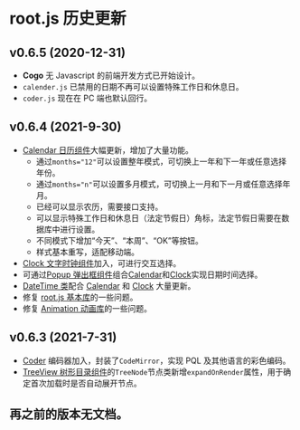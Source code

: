 # root.js 历史更新

## v0.6.5 (2020-12-31)

* **Cogo** 无 Javascript 的前端开发方式已开始设计。
* `calender.js` 已禁用的日期不再可以设置特殊工作日和休息日。
* `coder.js` 现在在 PC 端也默认回行。

## v0.6.4 (2021-9-30)

* [Calendar 日历组件](/root.js/calendar.md)大幅更新，增加了大量功能。
    * 通过`months="12"`可以设置整年模式，可切换上一年和下一年或任意选择年份。
    * 通过`months="n"`可以设置多月模式，可切换上一月和下一月或任意选择年月。
    * 已经可以显示农历，需要接口支持。
    * 可以显示特殊工作日和休息日（法定节假日）角标，法定节假日需要在数据库中进行设置。
    * 不同模式下增加“今天”、“本周”、“OK”等按钮。
    * 样式基本重写，适配移动端。
* [Clock 文字时钟组件](/root.js/clock.md)加入，可进行交互选择。
* 可通过[Popup 弹出框组件](/root.js/popup.md)组合[Calendar](/root.js/calendar.md)和[Clock](/root.js/clock.md)实现日期时间选择。
* [DateTime 类](/root.js/datetime.md)配合 [Calendar](/root.js/calendar.md) 和 [Clock](/root.js/clock.md) 大量更新。
* 修复 [root.js 基本库](/root.js/root.md)的一些问题。
* 修复 [Animation 动画库](/root.js/animation.md)的一些问题。

## v0.6.3 (2021-7-31)

* [Coder](/root.js/coder.md) 编码器加入，封装了`CodeMirror`，实现 PQL 及其他语言的彩色编码。
* [TreeView 树形目录组件](/root.js/treeview.md)的`TreeNode`节点类新增`expandOnRender`属性，用于确定首次加载时是否自动展开节点。

## 再之前的版本无文档。